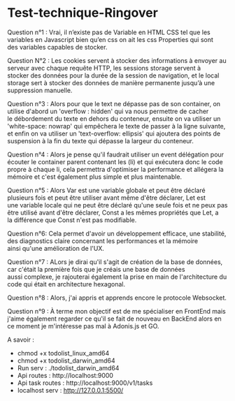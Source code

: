 # Test-technique-Ringover

  Question n°1 : Vrai, il n’existe pas de Variable en HTML CSS tel que les variables en Javascript bien qu’en css on ait les css Properties qui sont 
  des variables capables de stocker.
  
  Question N°2 : Les cookies servent à stocker des informations à envoyer au serveur avec chaque requête HTTP, les sessions storage servent à 
  stocker des données pour la durée de la session de navigation, et le local storage sert à stocker des données de manière permanente jusqu’à une 
  suppression manuelle.
  
  Question n°3 : Alors pour que le text ne dépasse pas de son container, on utilise d'abord un 'overflow : hidden' qui va nous permettre de cacher 
  le débordement du texte en dehors du conteneur, ensuite on va utiliser un 'white-space: nowrap' qui empêchera le texte de passer à la ligne suivante, 
  et enfin on va utiliser un 'text-overflow: ellipsis' qui ajoutera des points de suspension à la fin du texte qui dépasse la largeur du conteneur.

  Question n°4 :  Alors je pense qu'il faudrait utiliser un event délégation pour écouter le container 
  parent contenant les (li) et qui exécutera donc le code propre à chaque li, cela permettra d'optimiser la 
  performance et allégera la mémoire et c'est également plus simple et plus maintenable.

  Question n°5 : Alors Var est une variable globale et peut être déclaré plusieurs fois et peut être 
  utiliser avant même d'être déclarer, Let est une variable locale qui ne peut être déclaré qu'une seule 
  fois et ne peux pas être utilisé avant d'être déclarer, Const a les mêmes propriétés que Let, a 
  la différence que Const n'est pas modifiable.

  Question n°6: Cela permet d'avoir un développement efficace, une stabilité, des diagnostics claire concernant les performances et la mémoire 
  ainsi qu'une amélioration de l'UX.

  Question n°7 : ALors je dirai qu'il s'agit de création de la base de données, car c'était la première fois que je créais une base de données 
  aussi complexe, je rajouterai également la prise en main de l'architecture du code qui était en architecture hexagonal.

  Question n°8 : Alors, j'ai appris et apprends encore le protocole Websocket.

  Question n°9 : À terme mon objectif est de me spécialiser en FrontEnd mais j'aime également regarder ce qu'il se fait de nouveau en BackEnd alors en 
  ce moment je m'intéresse pas mal à Adonis.js et GO.
 

 A savoir : 
- chmod +x todolist_linux_amd64
- chmod +x todolist_darwin_amd64 
- Run serv : ./todolist_darwin_amd64
- Api routes : http://localhost:9000 
- Api task routes : http://localhost:9000/v1/tasks
- localhost serv : http://127.0.0.1:5500/ 
